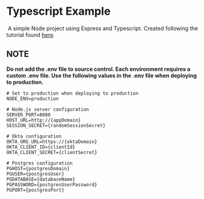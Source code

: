 # Typescript Example
[![<mgzwarrior>](https://circleci.com/gh/mgzwarrior/typescript-example.svg?style=svg)](https://app.circleci.com/pipelines/github/mgzwarrior/typescript-example)
A simple Node project using Express and Typescript.  Created following the tutorial found [here](https://developer.okta.com/blog/2018/11/15/node-express-typescript).

## NOTE
**Do not add the .env file to source control. Each environment requires a custom .env file.  Use the following values in the .env file when deploying to production.**
```
# Set to production when deploying to production
NODE_ENV=production

# Node.js server configuration
SERVER_PORT=8080
HOST_URL=http://{appDomain}
SESSION_SECRET={randomSessionSecret}

# Okta configuration
OKTA_ORG_URL=https://{oktaDomain}
OKTA_CLIENT_ID={clientId}
OKTA_CLIENT_SECRET={clientSecret}

# Postgres configuration
PGHOST={postgresDomain}
PGUSER={postgresUser}
PGDATABASE={databaseName}
PGPASSWORD={postgresUserPassword}
PGPORT={postgresPort}
```